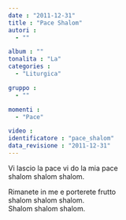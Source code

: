 ```yaml
---
date : "2011-12-31"
title : "Pace Shalom"
autori : 
  - ""

album : ""
tonalita : "La"
categories : 
  - "Liturgica"

gruppo : 
  - ""

momenti : 
  - "Pace"

video : 
identificatore : "pace_shalom"
data_revisione : "2011-12-31"
---
```

  
  
Vi lascio la pace vi do la mia pace  
shalom shalom shalom.  
  
  
Rimanete in me e porterete frutto  
shalom shalom shalom.  
Shalom shalom shalom.  
  
  
  
